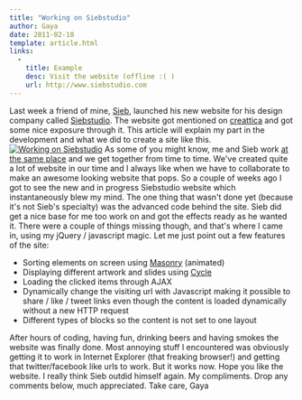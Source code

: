 ```yaml
---
title: "Working on Siebstudio"
author: Gaya
date: 2011-02-10
template: article.html
links:
  -
    title: Example
    desc: Visit the website (offline :( )
    url: http://www.siebstudio.com
---
```

Last week a friend of mine, [Sieb](http://www.siebstudio.com), launched his new website for his design company called [Siebstudio](http://www.siebstudio.com). The website got mentioned on [creattica](http://creattica.com/css/siebstudio/52315) and got some nice exposure through it. This article will explain my part in the development and what we did to create a site like this. [![](/articles/working-on-siebstudio/ssworkingon.jpg "Working on Siebstudio")](http://www.gayadesign.com/articles/working-on-siebstudio/)<span id="more-665"></span> As some of you might know, me and Sieb work [at the same place](http://www.cybox.nl) and we get together from time to time. We've created quite a lot of website in our time and I always like when we have to collaborate to make an awesome looking website that pops. So a couple of weeks ago I got to see the new and in progress Siebstudio website which instantaneously blew my mind. The one thing that wasn't done yet (because it's not Sieb's specialty) was the advanced code behind the site. Sieb did get a nice base for me too work on and got the effects ready as he wanted it. There were a couple of things missing though, and that's where I came in, using my jQuery / javascript magic. Let me just point out a few features of the site:

- Sorting elements on screen using [Masonry](http://desandro.com/resources/jquery-masonry/) (animated)
- Displaying different artwork and slides using [Cycle](http://jquery.malsup.com/cycle/)
- Loading the clicked items through AJAX
- Dynamically change the visiting url with Javascript making it possible to share / like / tweet links even though the content is loaded dynamically without a new HTTP request
- Different types of blocks so the content is not set to one layout

 After hours of coding, having fun, drinking beers and having smokes the website was finally done. Most annoying stuff I encountered was obviously getting it to work in Internet Explorer (that freaking browser!) and getting that twitter/facebook like urls to work. But it works now. Hope you like the website. I really think Sieb outdid himself again. My compliments. Drop any comments below, much appreciated. Take care, Gaya